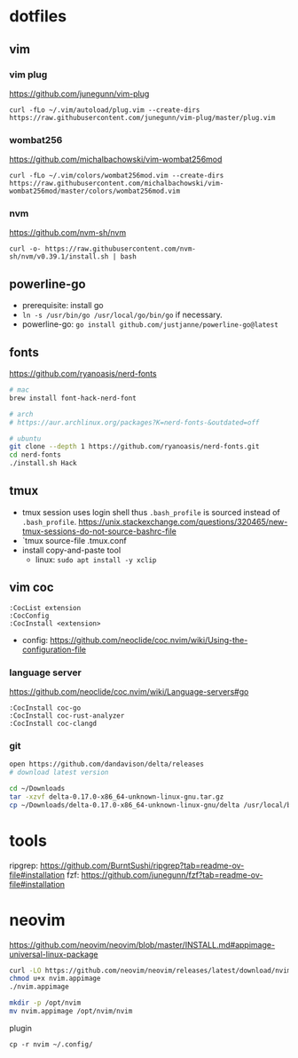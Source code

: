 # dotfiles
## vim
### vim plug
https://github.com/junegunn/vim-plug
```
curl -fLo ~/.vim/autoload/plug.vim --create-dirs https://raw.githubusercontent.com/junegunn/vim-plug/master/plug.vim
```
### wombat256
https://github.com/michalbachowski/vim-wombat256mod
```
curl -fLo ~/.vim/colors/wombat256mod.vim --create-dirs https://raw.githubusercontent.com/michalbachowski/vim-wombat256mod/master/colors/wombat256mod.vim
```
### nvm
https://github.com/nvm-sh/nvm
```
curl -o- https://raw.githubusercontent.com/nvm-sh/nvm/v0.39.1/install.sh | bash
```

## powerline-go
- prerequisite: install go
- `ln -s /usr/bin/go /usr/local/go/bin/go` if necessary.
- powerline-go:  `go install github.com/justjanne/powerline-go@latest`

## fonts
https://github.com/ryanoasis/nerd-fonts
```sh
# mac
brew install font-hack-nerd-font

# arch
# https://aur.archlinux.org/packages?K=nerd-fonts-&outdated=off

# ubuntu
git clone --depth 1 https://github.com/ryanoasis/nerd-fonts.git
cd nerd-fonts
./install.sh Hack
```

## tmux
- tmux session uses login shell thus `.bash_profile` is sourced instead of `.bash_profile`. https://unix.stackexchange.com/questions/320465/new-tmux-sessions-do-not-source-bashrc-file
- `tmux source-file .tmux.conf
- install copy-and-paste tool
  - linux: `sudo apt install -y xclip`

## vim coc
```
:CocList extension
:CocConfig
:CocInstall <extension>
```
- config: https://github.com/neoclide/coc.nvim/wiki/Using-the-configuration-file

### language server
https://github.com/neoclide/coc.nvim/wiki/Language-servers#go
```
:CocInstall coc-go
:CocInstall coc-rust-analyzer
:CocInstall coc-clangd
```

### git
```sh
open https://github.com/dandavison/delta/releases
# download latest version

cd ~/Downloads
tar -xzvf delta-0.17.0-x86_64-unknown-linux-gnu.tar.gz
cp ~/Downloads/delta-0.17.0-x86_64-unknown-linux-gnu/delta /usr/local/bin/
```

# tools
ripgrep: https://github.com/BurntSushi/ripgrep?tab=readme-ov-file#installation
fzf: https://github.com/junegunn/fzf?tab=readme-ov-file#installation

# neovim
https://github.com/neovim/neovim/blob/master/INSTALL.md#appimage-universal-linux-package
```sh
curl -LO https://github.com/neovim/neovim/releases/latest/download/nvim.appimage
chmod u+x nvim.appimage
./nvim.appimage
```
```sh
mkdir -p /opt/nvim
mv nvim.appimage /opt/nvim/nvim
```
plugin
```
cp -r nvim ~/.config/
```
